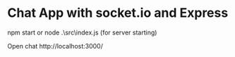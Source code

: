 # Chat App with socket.io and Express


npm start or node .\src\index.js (for server starting) 

Open chat http://localhost:3000/